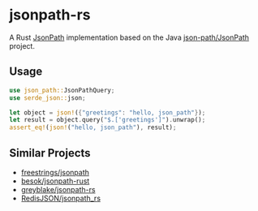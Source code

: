 # jsonpath-rs

A Rust [JsonPath](https://goessner.net/articles/JsonPath/) implementation based on the Java [json-path/JsonPath](https://github.com/json-path/JsonPath) project.

## Usage

```rust
use json_path::JsonPathQuery;
use serde_json::json;

let object = json!({"greetings": "hello, json_path"});
let result = object.query("$.['greetings']").unwrap();
assert_eq!(json!("hello, json_path"), result);
```

## Similar Projects

- [freestrings/jsonpath](https://github.com/freestrings/jsonpath)
- [besok/jsonpath-rust](https://github.com/besok/jsonpath-rust)
- [greyblake/jsonpath-rs](https://github.com/greyblake/jsonpath-rs)
- [RedisJSON/jsonpath_rs](https://github.com/RedisJSON/jsonpath_rs)
